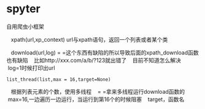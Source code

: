 # spyter

自用爬虫小框架

    xpath(url,xp_context)
    url与xpath语句，返回一个列表或者某个类
    
    download(url,log)
    = =这个东西有缺陷的所以导致后面的xpath_download函数也有缺陷
    比如http://xxx.com/a/b/?123就出错了
    目前不知道怎么解决
    log=1时候打印出url
    
    list_thread(list,max = 16,target=None)
    根据列表元素的个数，使用多线程
    = =拿来多线程运行download函数的
    max=16,一边遍历一边运行，当运行到第16个的时候阻塞
    target，函数名

